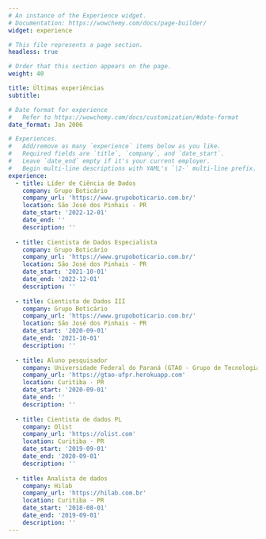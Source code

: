 ```yaml
---
# An instance of the Experience widget.
# Documentation: https://wowchemy.com/docs/page-builder/
widget: experience

# This file represents a page section.
headless: true

# Order that this section appears on the page.
weight: 40

title: Últimas experiências
subtitle:

# Date format for experience
#   Refer to https://wowchemy.com/docs/customization/#date-format
date_format: Jan 2006

# Experiences.
#   Add/remove as many `experience` items below as you like.
#   Required fields are `title`, `company`, and `date_start`.
#   Leave `date_end` empty if it's your current employer.
#   Begin multi-line descriptions with YAML's `|2-` multi-line prefix.
experience:
  - title: Líder de Ciência de Dados
    company: Grupo Boticário
    company_url: 'https://www.grupoboticario.com.br/'
    location: São José dos Pinhais - PR
    date_start: '2022-12-01'
    date_end: ''
    description: ''
    
  - title: Cientista de Dados Especialista
    company: Grupo Boticário
    company_url: 'https://www.grupoboticario.com.br/'
    location: São José dos Pinhais - PR
    date_start: '2021-10-01'
    date_end: '2022-12-01'
    description: ''
    
  - title: Cientista de Dados III
    company: Grupo Boticário
    company_url: 'https://www.grupoboticario.com.br/'
    location: São José dos Pinhais - PR
    date_start: '2020-09-01'
    date_end: '2021-10-01'
    description: ''
    
  - title: Aluno pesquisador
    company: Universidade Federal do Paraná (GTAO - Grupo de Tecnologia Aplicada à Otimização)
    company_url: 'https://gtao-ufpr.herokuapp.com'
    location: Curitiba - PR
    date_start: '2020-09-01'
    date_end: ''
    description: ''
        
  - title: Cientista de dados PL
    company: Olist
    company_url: 'https://olist.com'
    location: Curitiba - PR
    date_start: '2019-09-01'
    date_end: '2020-09-01'
    description: ''
    
  - title: Analista de dados
    company: Hilab
    company_url: 'https://hilab.com.br'
    location: Curitiba - PR
    date_start: '2018-08-01'
    date_end: '2019-09-01'
    description: ''
---
```

